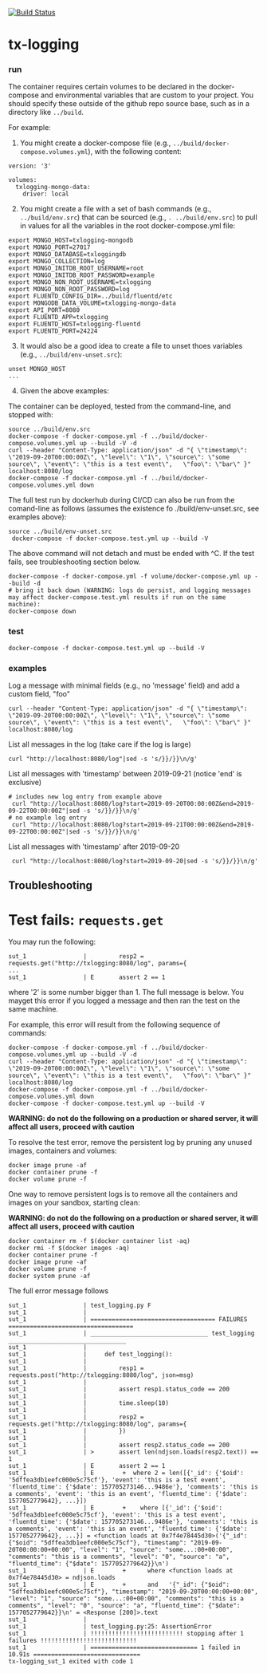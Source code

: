 [![Build Status](https://travis-ci.com/RENCI/tx-logging.svg?token=hSyYs1SXtzNJJDmjUzHi&branch=master)](https://travis-ci.com/RENCI/tx-logging)

# tx-logging

### run

The container requires certain volumes to be declared in the docker-compose and environmental variables that are custom to your project. You should specify these outside of the github repo source base, such as in a directory like `../build`.

For example:
1. You might create a docker-compose file (e.g., `../build/docker-compose.volumes.yml`), with the following content:
```
version: '3'
    
volumes:
  txlogging-mongo-data:
    driver: local
```
2. You might create a file with a set of bash commands (e.g., `../build/env.src`) that can be sourced (e.g., `. ../build/env.src`) to pull in values for all the variables in the root docker-compose.yml file:
```
export MONGO_HOST=txlogging-mongodb
export MONGO_PORT=27017
export MONGO_DATABASE=txloggingdb
export MONGO_COLLECTION=log
export MONGO_INITDB_ROOT_USERNAME=root
export MONGO_INITDB_ROOT_PASSWORD=example
export MONGO_NON_ROOT_USERNAME=txlogging
export MONGO_NON_ROOT_PASSWORD=log
export FLUENTD_CONFIG_DIR=../build/fluentd/etc
export MONGODB_DATA_VOLUME=txlogging-mongo-data
export API_PORT=8080
export FLUENTD_APP=txlogging
export FLUENTD_HOST=txlogging-fluentd
export FLUENTD_PORT=24224
```
3. It would also be a good idea to create a file to unset thoes variables (e.g., `../build/env-unset.src`):
```
unset MONGO_HOST
...

```

4. Given the above examples:

The container can be deployed, tested from the command-line, and stopped with:
```
source ../build/env.src
docker-compose -f docker-compose.yml -f ../build/docker-compose.volumes.yml up --build -V -d
curl --header "Content-Type: application/json" -d "{ \"timestamp\": \"2019-09-20T00:00:00Z\", \"level\": \"1\", \"source\": \"some source\", \"event\": \"this is a test event\",   \"foo\": \"bar\" }" localhost:8080/log
docker-compose -f docker-compose.yml -f ../build/docker-compose.volumes.yml down
```
The full test run by dockerhub during CI/CD can also be run from the comand-line as follows (assumes the existence fo ./build/env-unset.src, see examples above):
```
source ../build/env-unset.src
 docker-compose -f docker-compose.test.yml up --build -V
```
The above command will not detach and must be ended with ^C. If the test fails, see troubleshooting section below.

```
docker-compose -f docker-compose.yml -f volume/docker-compose.yml up --build -d
# bring it back down (WARNING: logs do persist, and logging messages may affect docker-compose.test.yml results if run on the same machine):
docker-compose down
```

### test
```
docker-compose -f docker-compose.test.yml up --build -V 
```

### examples
Log a message with minimal fields (e.g., no 'message' field) and add a custom field, "foo"
```
curl --header "Content-Type: application/json" -d "{ \"timestamp\": \"2019-09-20T00:00:00Z\", \"level\": \"1\", \"source\": \"some source\", \"event\": \"this is a test event\",   \"foo\": \"bar\" }" localhost:8080/log
 ```
 
 List all messages in the log (take care if the log is large)
 ```
 curl "http://localhost:8080/log"|sed -s 's/}}/}}\n/g'
 ```
 
 List all messages with 'timestamp' between 2019-09-21 (notice 'end' is exclusive)
 ```
 # includes new log entry from example above
  curl "http://localhost:8080/log?start=2019-09-20T00:00:00Z&end=2019-09-22T00:00:00Z"|sed -s 's/}}/}}\n/g'
 # no example log entry
  curl "http://localhost:8080/log?start=2019-09-21T00:00:00Z&end=2019-09-22T00:00:00Z"|sed -s 's/}}/}}\n/g'
  ```
  
 List all messages with 'timestamp' after 2019-09-20
 ```
  curl "http://localhost:8080/log?start=2019-09-20|sed -s 's/}}/}}\n/g'
  ```

## Troubleshooting

# Test fails: `requests.get` 

You may run the following:
```
sut_1                |         resp2 = requests.get("http://txlogging:8080/log", params={
...
sut_1                | E       assert 2 == 1
```
where '2' is some number bigger than 1. The full message is below. You mayget this error if you logged a message and then ran the test on the same machine.

For example, this error will result from the following sequence of commands:
```
docker-compose -f docker-compose.yml -f ../build/docker-compose.volumes.yml up --build -V -d
curl --header "Content-Type: application/json" -d "{ \"timestamp\": \"2019-09-20T00:00:00Z\", \"level\": \"1\", \"source\": \"some source\", \"event\": \"this is a test event\",   \"foo\": \"bar\" }" localhost:8080/log
docker-compose -f docker-compose.yml -f ../build/docker-compose.volumes.yml down
docker-compose -f docker-compose.test.yml up --build -V
```

__WARNING: do not do the following on a production or shared server, it will affect all users, proceed with caution__

To resolve the test error, remove the persistent log by pruning any unused images, containers and volumes:
```
docker image prune -af
docker container prune -f
docker volume prune -f
```

One way to remove persistent logs is to remove all the containers and images on your sandbox, starting clean:

__WARNING: do not do the following on a production or shared server, it will affect all users, proceed with caution__

```
docker container rm -f $(docker container list -aq)
docker rmi -f $(docker images -aq)
docker container prune -f
docker image prune -af
docker volume prune -f
docker system prune -af
```

The full error message follows
```
sut_1                | test_logging.py F
sut_1                |
sut_1                | =================================== FAILURES ===================================
sut_1                | _________________________________ test_logging _________________________________
sut_1                |
sut_1                |     def test_logging():
sut_1                |
sut_1                |         resp1 = requests.post("http://txlogging:8080/log", json=msg)
sut_1                |
sut_1                |         assert resp1.status_code == 200
sut_1                |
sut_1                |         time.sleep(10)
sut_1                |
sut_1                |         resp2 = requests.get("http://txlogging:8080/log", params={
sut_1                |         })
sut_1                |
sut_1                |         assert resp2.status_code == 200
sut_1                | >       assert len(ndjson.loads(resp2.text)) == 1
sut_1                | E       assert 2 == 1
sut_1                | E        +  where 2 = len([{'_id': {'$oid': '5dffea3db1eefc000e5c75cf'}, 'event': 'this is a test event', 'fluentd_time': {'$date': 157705273146...9486e'}, 'comments': 'this is a comments', 'event': 'this is an event', 'fluentd_time': {'$date': 1577052779642}, ...}])
sut_1                | E        +    where [{'_id': {'$oid': '5dffea3db1eefc000e5c75cf'}, 'event': 'this is a test event', 'fluentd_time': {'$date': 157705273146...9486e'}, 'comments': 'this is a comments', 'event': 'this is an event', 'fluentd_time': {'$date': 1577052779642}, ...}] = <function loads at 0x7f4e78445d30>('{"_id": {"$oid": "5dffea3db1eefc000e5c75cf"}, "timestamp": "2019-09-20T00:00:00+00:00", "level": "1", "source": "some...:00+00:00", "comments": "this is a comments", "level": "0", "source": "a", "fluentd_time": {"$date": 1577052779642}}\n')
sut_1                | E        +      where <function loads at 0x7f4e78445d30> = ndjson.loads
sut_1                | E        +      and   '{"_id": {"$oid": "5dffea3db1eefc000e5c75cf"}, "timestamp": "2019-09-20T00:00:00+00:00", "level": "1", "source": "some...:00+00:00", "comments": "this is a comments", "level": "0", "source": "a", "fluentd_time": {"$date": 1577052779642}}\n' = <Response [200]>.text
sut_1                |
sut_1                | test_logging.py:25: AssertionError
sut_1                | !!!!!!!!!!!!!!!!!!!!!!!!!! stopping after 1 failures !!!!!!!!!!!!!!!!!!!!!!!!!!!
sut_1                | ============================== 1 failed in 10.91s ==============================
tx-logging_sut_1 exited with code 1
```
